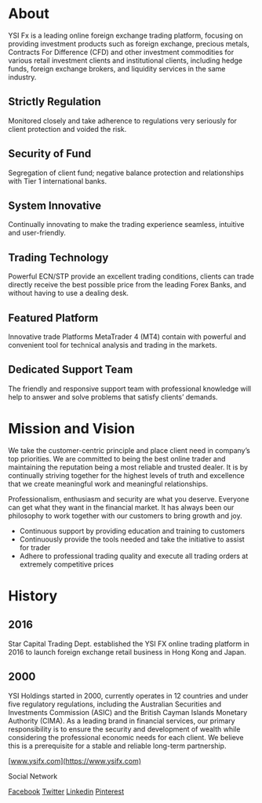 # About

YSI Fx is a leading online foreign exchange trading platform, focusing on providing investment products such as foreign exchange, precious metals, Contracts For Difference (CFD) and other investment commodities for various retail investment clients and institutional clients, including hedge funds, foreign exchange brokers, and liquidity services in the same industry.

## Strictly Regulation

Monitored closely and take adherence to regulations very seriously for client protection and voided the risk.

## Security of Fund

Segregation of client fund; negative balance protection and relationships with Tier 1 international banks.

## System Innovative

Continually innovating to make the trading experience seamless, intuitive and user-friendly.

## Trading Technology

Powerful ECN/STP provide an excellent trading conditions, clients can trade directly receive the best possible price from the leading Forex Banks, and without having to use a dealing desk.

## Featured Platform

Innovative trade Platforms MetaTrader 4 (MT4) contain with powerful and convenient tool for technical analysis and trading in the markets.

## Dedicated Support Team

The friendly and responsive support team with professional knowledge will help to answer and solve problems that satisfy clients’ demands.

# Mission and Vision

We take the customer-centric principle and place client need in company’s top priorities. We are committed to being the best online trader and maintaining the reputation being a most reliable and trusted dealer. It is by continually striving together for the highest levels of truth and excellence that we create meaningful work and meaningful relationships.

Professionalism, enthusiasm and security are what you deserve. Everyone can get what they want in the financial market. It has always been our philosophy to work together with our customers to bring growth and joy.

- Continuous support by providing education and training to customers
- Continuously provide the tools needed and take the initiative to assist for trader
- Adhere to professional trading quality and execute all trading orders at extremely competitive prices

# History

## 2016

Star Capital Trading Dept. established the YSI FX online trading platform in 2016 to launch foreign exchange retail business in Hong Kong and Japan.

## 2000

YSI Holdings started in 2000, currently operates in 12 countries and under five regulatory regulations, including the Australian Securities and Investments Commission (ASIC) and the British Cayman Islands Monetary Authority (CIMA). As a leading brand in financial services, our primary responsibility is to ensure the security and development of wealth while considering the professional economic needs for each client. We believe this is a prerequisite for a stable and reliable long-term partnership.

[www.ysifx.com](https://www.ysifx.com)

Social Network

[Facebook](https://www.facebook.com/ysifx)
[Twitter](https://twitter.com/YSIFx)
[Linkedin](https://www.linkedin.com/company/ysifx)
[Pinterest](https://www.pinterest.com/ysifxau)
